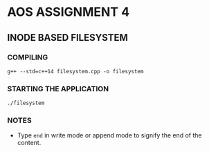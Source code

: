 # AOS ASSIGNMENT 4

## INODE BASED FILESYSTEM

### COMPILING
```
g++ --std=c++14 filesystem.cpp -o filesystem
```

### STARTING THE APPLICATION
```
./filesystem
```

### NOTES
- Type ```end``` in write mode or append mode to signify the end of the content.
